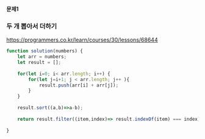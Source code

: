 **문제1**

### 두 개 뽑아서 더하기 

https://programmers.co.kr/learn/courses/30/lessons/68644

```js
function solution(numbers) {
    let arr = numbers;
    let result = [];
    
    for(let i=0; i< arr.length; i++) {
        for(let j=i+1; j < arr.length; j++ ){
            result.push(arr[i] + arr[j]);
        }
    }
    
    result.sort((a,b)=>a-b);
    
    return result.filter((item,index)=> result.indexOf(item) === index);
        
}
```
